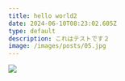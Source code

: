 ```yaml
---
title: hello world2
date: 2024-06-10T08:23:02.605Z
type: default
description: これはテストです２
image: /images/posts/05.jpg
---
```


![](/images/posts/06.jpg)